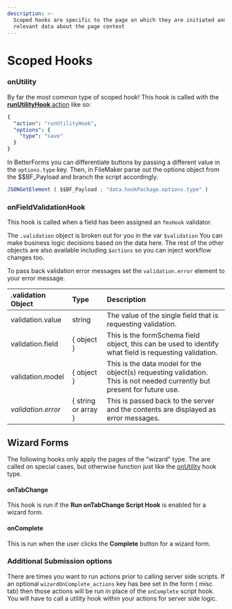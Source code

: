 ```yaml
---
description: >-
  Scoped hooks are specific to the page on which they are initiated and contain
  relevant data about the page context
---
```


# Scoped Hooks

### onUtility

By far the most common type of scoped hook! This hook is called with the [**runUtilityHook** action](../actions-processor/actions_overview/runutilityhook.md) like so:

```yaml
{
  "action": "runUtilityHook",
  "options": {
    "type": "save"
  }
}
```

In BetterForms you can differentiate buttons by passing a different value in the `options.type` key. Then, in FileMaker parse out the options object from the $$BF\_Payload and branch the script accordingly.

```javascript
JSONGetElement ( $$BF_Payload ; "data.hookPackage.options.type" )
```

### onFieldValidationHook

This hook is called when a field has been assigned an `fmsHook` validator.

The `.validation` object is broken out for you in the var `$validation` You can make business logic decisions based on the data here. The rest of the other objects are also available including `$actions` so you can inject workflow changes too.

To pass back validation error messages set the `validation.error` element to your error message.

| .validation Object | Type | Description |
| :--- | :--- | :--- |
| validation.value | string | The value of the single field that is requesting validation. |
| validation.field | { object } | This is the formSchema field object, this can be used to identify what field is requesting validation. |
| validation.model | { object } | This is the data model for the object\(s\) requesting validation. This is not needed currently but present for future use. |
| _validation.error_ | { string or array } | This is passed back to the server and the contents are displayed as error messages. |

## Wizard Forms

The following hooks only apply the pages of the "wizard" type. The are called on special cases, but otherwise function just like the [onUtility](hooks.md#onutility) hook type.

#### onTabChange

This hook is run if the **Run onTabChange Script Hook** is enabled for a wizard form.

#### onComplete

This is run when the user clicks the **Complete** button for a wizard form.

### Additional Submission options

There are times you want to run actions prior to calling server side scripts. If an optional `wizardOnComplete_actions` key has bee set in the form \( misc tab\) then those actions will be run in place of the `onComplete` script hook. You will have to call a utility hook within your actions for server side logic.

